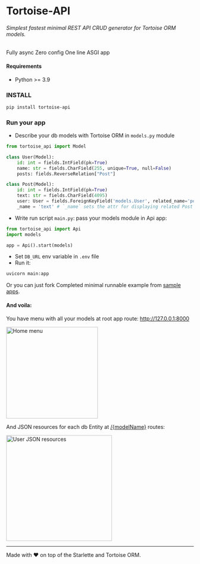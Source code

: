 # Tortoise-API
###### Simplest fastest minimal REST API CRUD generator for Tortoise ORM models.
Fully async Zero config One line ASGI app

#### Requirements
- Python >= 3.9

### INSTALL
```bash
pip install tortoise-api
```

### Run your app
- Describe your db models with Tortoise ORM in `models.py` module
```python
from tortoise_api import Model

class User(Model):
    id: int = fields.IntField(pk=True)
    name: str = fields.CharField(255, unique=True, null=False)
    posts: fields.ReverseRelation["Post"]

class Post(Model):
    id: int = fields.IntField(pk=True)
    text: str = fields.CharField(4095)
    user: User = fields.ForeignKeyField('models.User', related_name='posts')
    _name = 'text' # `_name` sets the attr for displaying related Post instace inside User (default='name')
```
- Write run script `main.py`: pass your models module in Api app:
```python
from tortoise_api import Api
import models

app = Api().start(models)
```
- Set `DB_URL` env variable in `.env` file
- Run it:
```bash
uvicorn main:app
```
Or you can just fork Completed minimal runnable example from [sample apps](https://github.com/mixartemev/tortoise-api/blob/master/sample_apps/minimal/).

#### And voila:
You have menu with all your models at root app route: http://127.0.0.1:8000

<img width="246" alt="Home menu" src="https://github.com/mixartemev/tortoise-api/assets/5181924/80373cd8-1597-4fce-9664-09997bc9e53e">

And JSON resources for each db Entity at [/{modelName}]() routes:

<img width="284" alt="User JSON resources" src="https://github.com/mixartemev/tortoise-api/assets/5181924/4168b82d-0f6a-4be2-8cc7-2ca364b22b30">

---
Made with ❤ on top of the Starlette and Tortoise ORM.
